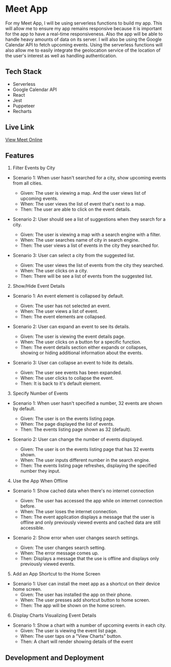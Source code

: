 # Meet App
For my Meet App, I will be using serverless functions to build my app. This will allow me to ensure my app remains responsive because it is important for the app to have a real-time responsiveness. Also the app will be able to handle heavy amounts of data on its server. I will also be using the Google Calendar API to fetch upcoming events. Using the serverless functions will also allow me to easily integrate the geolocation service of the location of the user's interest as well as handling authentication.

## Tech Stack
- Serverless
- Google Calendar API
- React
- Jest
- Puppeteer
- Recharts

## Live Link
[View Meet Online](https://rpark199.github.io/meet-app/)

## Features
1. Filter Events by City
- Scenario 1: When user hasn't searched for a city, show upcoming events from all cities.
  - Given: The user is viewing a map. And the user views list of upcoming events.
  - When: The user views the list of event that's next to a map.
  - Then: The user are able to click on the event details.

- Scenario 2: User should see a list of suggestions when they search for a city.
  - Given: The user is viewing a map with a search engine with a filter.
  - When: The user searches name of city in search engine.
  - Then: The user views a list of events in the city they searched for.

- Scenario 3: User can select a city from the suggested list.
  - Given: The user views the list of events from the city they searched.
  - When: The user clicks on a city.
  - Then: There will be see a list of events from the suggested list.

2. Show/Hide Event Details
- Scenario 1: An event element is collapsed by default.
  - Given: The user has not selected an event.
  - When: The user views a list of event.
  - Then: The event elements are collapsed.

- Scenario 2: User can expand an event to see its details.
  - Given: The user is viewing the event details page.
  - When: The user clicks on a button for a specific function.
  - Then: The event details section either expands or collapses, showing or hiding additional information about the events.

- Scenario 3: User can collapse an event to hide its details.
  - Given: The user see events has been expanded.
  - When: The user clicks to collapse the event.
  - Then: It is back to it's default element.

3. Specify Number of Events
- Scenario 1: When user hasn't specified a number, 32 events are shown by default.
  - Given: The user is on the events listing page.
  - When: The page displayed the list of events.
  - Then: The events listing page shown as 32 (default).

- Scenario 2: User can change the number of events displayed.
  - Given: The user is on the events listing page that has 32 events shown.
  - When: The user inputs different number in the search engine.
  - Then: The events listing page refreshes, displaying the specified number they input.

4. Use the App When Offline
- Scenario 1: Show cached data when there's no internet connection
  - Given: The user has accessed the app while on internet connection before. 
  - When: The user loses the internet connection.
  - Then: The event application displays a message that the user is offline and only previously viewed events and cached data are still accessible.

- Scenario 2: Show error when user changes search settings.
  - Given: The user changes search setting.
  - When: The error message comes up.
  - Then: Displays a message that the use is offline and displays only previously viewed events.

5. Add an App Shortcut to the Home Screen
- Scenario 1: User can install the meet app as a shortcut on their device home screen.
  - Given: The user has installed the app on their phone.
  - When: The user presses add shortcut button to home screen.
  - Then: The app will be shown on the home screen.

6. Display Charts Visualizing Event Details
- Scenario 1: Show a chart with a number of upcoming events in each city.
  - Given: The user is viewing the event list page.
  - When: The user taps on a "View Charts" button.
  - Then: A chart will render showing details of the event
 
## Development and Deployment

